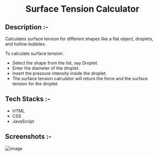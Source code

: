 # <p align="center">Surface Tension Calculator</p>

## Description :-

Calculates surface tension for different shapes like a flat object, droplets, and hollow bubbles.

To calculate surface tension:

* Select the shape from the list, say Droplet.
* Enter the diameter of the droplet.
* Insert the pressure intensity inside the droplet.
* The surface tension calculator will return the force and the surface tension for the droplet.

## Tech Stacks :-

- HTML
- CSS
- JavaScript

## Screenshots :-

![image](https://github.com/Rakesh9100/CalcDiverse/assets/73993775/645caf3e-6352-4681-911e-9954d663ed76)
